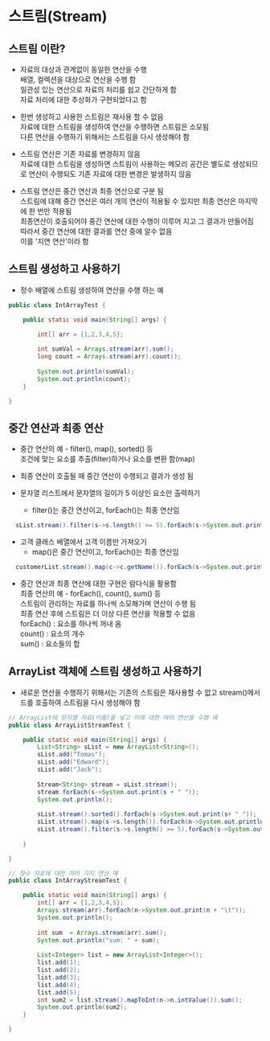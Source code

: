 # 스트림(Stream)
## 스트림 이란?
- 자료의 대상과 관계없이 동일한 연산을 수행  
  배열, 컬렉션을 대상으로 연산을 수행 함  
  일관성 있는 연산으로 자료의 처리를 쉽고 간단하게 함  
  자료 처리에 대한 추상화가 구현되었다고 함  

- 한번 생성하고 사용한 스트림은 재사용 할 수 없음  
  자료에 대한 스트림을 생성하여 연산을 수행하면 스트림은 소모됨  
  다른 연산을 수행하기 위해서는 스트림을 다시 생성해야 함  

- 스트림 연산은 기존 자료를 변경하지 않음  
  자료에 대한 스트림을 생성하면 스트림이 사용하는 메모리 공간은 별도로 생성되므로 연산이 수행되도 기존 자료에 대한 변경은 발생하지 않음  

- 스트림 연산은 중간 연산과 최종 연산으로 구분 됨  
  스트림에 대해 중간 연산은 여러 개의 연산이 적용될 수 있지만 최종 연산은 마지막에 한 번만 적용됨  
  최종연산이 호출되어야 중간 연산에 대한 수행이 이루어 지고 그 결과가 만들어짐  
  따라서 중간 연산에 대한 결과를 연산 중에 알수 없음  
  이를 '지연 연산'이라 함  

## 스트림 생성하고 사용하기
- 정수 배열에 스트림 생성하여 연산을 수행 하는 예
```java
public class IntArrayTest {

	public static void main(String[] args) {

		int[] arr = {1,2,3,4,5};
		
		int sumVal = Arrays.stream(arr).sum();
		long count = Arrays.stream(arr).count();
		
		System.out.println(sumVal);
		System.out.println(count);
	}

}
```

## 중간 연산과 최종 연산
- 중간 연산의 예 - filter(), map(), sorted() 등  
  조건에 맞는 요소를 추출(filter)하거나 요소를 변환 함(map)
- 최종 연산이 호출될 때 중간 연산이 수행되고 결과가 생성 됨

- 문자열 리스트에서 문자열의 길이가 5 이상인 요소만 출력하기
  - filter()는 중간 연산이고, forEach()는 최종 연산임
```java
  sList.stream().filter(s->s.length() >= 5).forEach(s->System.out.println(s));
```
   

- 고객 클래스 배열에서 고객 이름만 가져오기
  - map()은 중간 연산이고, forEach()는 최종 연산임
```java
  customerList.stream().map(c->c.getName()).forEach(s->System.out.println(s));
```
- 중간 연산과 최종 연산에 대한 구현은 람다식을 활용함  
  최종 연산의 예 - forEach(), count(), sum() 등  
  스트림이 관리하는 자료를 하나씩 소모해가며 연산이 수행 됨  
  최종 연산 후에 스트림은 더 이상 다른 연산을 적용할 수 없음  
  forEach() : 요소를 하나씩 꺼내 옴  
  count() : 요소의 개수  
  sum() : 요소들의 합  

## ArrayList 객체에 스트림 생성하고 사용하기
- 새로운 연산을 수행하기 위해서는 기존의 스트림은 재사용할 수 없고 stream()메서드를 호출하여 스트림을 다시 생성해야 함
```java
// ArrayList에 문자열 자료(이름)을 넣고 이에 대한 여러 연산을 수행 예
public class ArrayListStreamTest {

	public static void main(String[] args) {
		List<String> sList = new ArrayList<String>();
		sList.add("Tomas");
		sList.add("Edward");
		sList.add("Jack");
		
		Stream<String> stream = sList.stream();
		stream.forEach(s->System.out.print(s + " "));
		System.out.println();
		
		sList.stream().sorted().forEach(s->System.out.print(s+ " "));
		sList.stream().map(s->s.length()).forEach(n->System.out.println(n));
		sList.stream().filter(s->s.length() >= 5).forEach(s->System.out.println(s));
		
	}

}
```
```java
// 정수 자료에 대한 여러 가지 연산 예
public class IntArrayStreamTest {

	public static void main(String[] args) {
		int[] arr = {1,2,3,4,5};
		Arrays.stream(arr).forEach(n->System.out.print(n + "\t"));
		System.out.println();
					
		int sum  = Arrays.stream(arr).sum();
		System.out.println("sum: " + sum);
		
		List<Integer> list = new ArrayList<Integer>();
		list.add(1);
		list.add(2);
		list.add(3);
		list.add(4);
		list.add(5);
		int sum2 = list.stream().mapToInt(n->n.intValue()).sum();
		System.out.println(sum2);
	}

}
```
